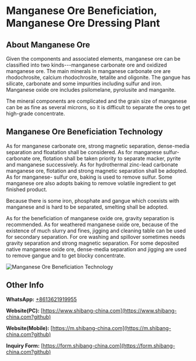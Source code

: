 # Manganese Ore Beneficiation, Manganese Ore Dressing Plant
## About Manganese Ore
 Given the components and associated elements, manganese ore can be classified into two kinds---manganese carbonate ore and oxidized manganese ore. The main minerals in manganese carbonate ore are rhodochrosite, calcium rhodochrosite, tetalite and oligonite. The gangue has silicate, carbonate and some impurities including sulfur and iron. Manganese oxide ore includes psilomelane, pyrolusite and manganite.

The mineral components are complicated and the grain size of manganese can be as fine as several microns, so it is difficult to separate the ores to get high-grade concentrate.
## Manganese Ore Beneficiation Technology
As for manganese carbonate ore, strong magnetic separation, dense-media separation and floatation shall be considered. As for manganese sulfur-carbonate ore, flotation shall be taken priority to separate macker, pyrite and manganese successively. As for hydrothermal zinc-lead carbonate manganese ore, flotation and strong magnetic separation shall be adopted. As for manganese- sulfur ore, baking is used to remove sulfur. Some manganese ore also adopts baking to remove volatile ingredient to get finished product.

Because there is some iron, phosphate and gangue which coexists with manganese and is hard to be separated, smelting shall be adopted.

As for the beneficiation of manganese oxide ore, gravity separation is recommended. As for weathered manganese oxide ore, because of the existence of much slurry and fines, jigging and cleaning table can be used for secondary separation. For ore washing and spillover sometimes needs gravity separation and strong magnetic separation. For some deposited native manganese oxide ore, dense-media separation and jigging are used to remove gangue and to get blocky concentrate.

![Manganese Ore Beneficiation Technology](https://static.sbmchina.com/d/file/www/business/materials/2018-03-13/eddb821c55de8565c5554915bc09456c.jpg)

## Other Info
**WhatsApp:**  [+8613621919955](https://whatsapp.shibangsoft.com/WhatsApp.php)

**Website(PC):** [https://www.shibang-china.com](https://www.shibang-china.com?github)

**Website(Mobile):** [https://m.shibang-china.com](https://m.shibang-china.com?github)

**Inquiry Form:** [https://form.shibang-china.com](https://form.shibang-china.com?github)
